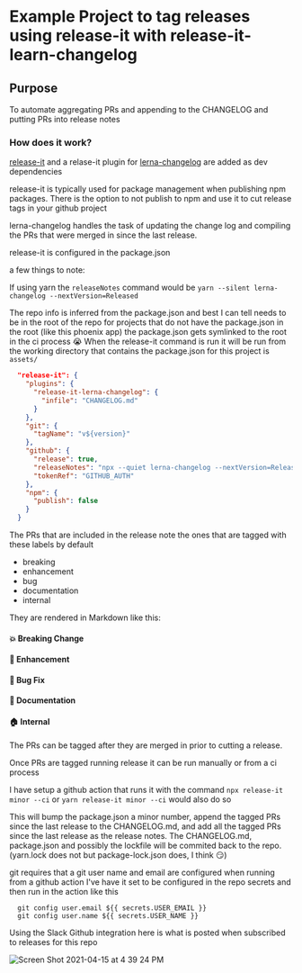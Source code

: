 # Example Project to tag releases using release-it with release-it-learn-changelog

## Purpose
To automate aggregating PRs and appending to the CHANGELOG and putting PRs into release notes

### How does it work?

[release-it](https://github.com/release-it/release-it) and a relase-it plugin for [lerna-changelog](https://github.com/lerna/lerna-changelog)
are added as dev dependencies

release-it is typically used for package management when publishing npm packages. 
There is the option to not publish to npm and use it to cut release tags in your github project

lerna-changelog handles the task of updating the change log and compiling the PRs that were merged in since 
the last release. 

release-it is configured in the package.json

a few things to note:

If using yarn the `releaseNotes` command would be `yarn --silent lerna-changelog --nextVersion=Released`

The repo info is inferred from the package.json and best I can tell needs to be in the root of the repo for projects that do not have the
package.json in the root (like this phoenix app) the package.json gets symlinked to the root in the ci process :sob:
When the release-it command is run it will be run from the working directory that contains the package.json for this project is `assets/`

```json
  "release-it": {
    "plugins": {
      "release-it-lerna-changelog": {
        "infile": "CHANGELOG.md"
      }
    },
    "git": {
      "tagName": "v${version}"
    },
    "github": {
      "release": true,
      "releaseNotes": "npx --quiet lerna-changelog --nextVersion=Released",
      "tokenRef": "GITHUB_AUTH"
    },
    "npm": {
      "publish": false
    }
  }

```

The PRs that are included in the release note the ones that are tagged with these labels by default

* breaking
* enhancement
* bug
* documentation
* internal

They are rendered in Markdown like this: 

#### :boom: Breaking Change

#### :rocket: Enhancement

#### :bug: Bug Fix

#### :memo: Documentation

#### :house: Internal

The PRs can be tagged after they are merged in prior to cutting a release. 

Once PRs are tagged running release it can be run manually or from a ci process

I have setup a github action that runs it with the command
`npx release-it minor --ci`  or `yarn release-it minor --ci` would also do so 

This will bump the package.json a minor number, append the tagged PRs since the last release to the CHANGELOG.md, and add all the tagged PRs since the
last release as the release notes. The CHANGELOG.md, package.json and possibly the lockfile will be commited back to the repo.  
(yarn.lock does not but package-lock.json does, I think :smirk:)

git requires that a git user name and email are configured when running from a github action
I've have it set to be configured in the repo secrets and then run in the action like this

```
  git config user.email ${{ secrets.USER_EMAIL }}
  git config user.name ${{ secrets.USER_NAME }}
```

Using the Slack Github integration here is what is posted when subscribed to releases for this repo

![Screen Shot 2021-04-15 at 4 39 24 PM](https://user-images.githubusercontent.com/16136290/114935455-34a42900-9e09-11eb-9a3f-288d7e8cb5e9.png)
